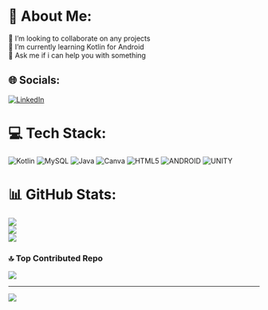 # 💫 About Me:
👯 I’m looking to collaborate on any projects<br>
🌱 I’m currently learning Kotlin for Android<br>
💬 Ask me if i can help you with something <br>


## 🌐 Socials:
[![LinkedIn](https://img.shields.io/badge/LinkedIn-%230077B5.svg?logo=linkedin&logoColor=white)](https://linkedin.com/in/pablodh03) 

# 💻 Tech Stack:
![Kotlin](https://img.shields.io/badge/kotlin-%230095D5.svg?style=flat&logo=kotlin&logoColor=white) ![MySQL](https://img.shields.io/badge/mysql-%2300f.svg?style=flat&logo=mysql&logoColor=white) ![Java](https://img.shields.io/badge/java-%23ED8B00.svg?style=flat&logo=java&logoColor=white) ![Canva](https://img.shields.io/badge/Canva-%2300C4CC.svg?style=flat&logo=Canva&logoColor=white) ![HTML5](https://img.shields.io/badge/html5-%23E34F26.svg?style=flat&logo=html5&logoColor=white) ![ANDROID](https://img.shields.io/badge/android-%2320232a.svg?style=flat&logo=android&logoColor=%a4c639) ![UNITY](https://img.shields.io/badge/Unity-%2320232a.svg?style=flat&logo=unity&logoColor=white)
# 📊 GitHub Stats:
![](https://github-readme-stats.vercel.app/api?username=PabloDiazHernandez&theme=dracula&hide_border=false&include_all_commits=false&count_private=false)<br/>
![](https://github-readme-streak-stats.herokuapp.com/?user=PabloDiazHernandez&theme=dracula&hide_border=false)<br/>
![](https://github-readme-stats.vercel.app/api/top-langs/?username=PabloDiazHernandez&theme=dracula&hide_border=false&include_all_commits=false&count_private=false&layout=compact)

### 🔝 Top Contributed Repo
![](https://github-contributor-stats.vercel.app/api?username=PabloDiazHernandez&limit=5&theme=monokai&combine_all_yearly_contributions=true)

---
[![](https://visitcount.itsvg.in/api?id=PabloDiazHernandez&icon=7&color=2)](https://visitcount.itsvg.in)

